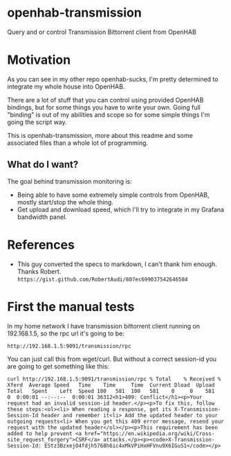 # openhab-transmission
Query and or control Transmission Bittorrent client from OpenHAB

# Motivation

As you can see in my other repo openhab-sucks, I'm pretty determined to integrate my whole house into OpenHAB.

There are a lot of stuff that you can control using provided OpenHAB bindings, but for some things you have to write your own. Going full "binding" is out of my abilities and scope so for some simple things I'm going the script way.

This is openhab-transmission, more about this readme and some associated files than a whole lot of programming.

## What do I want?

The goal behind transmission monitoring is:

* Being able to have some extremely simple controls from OpenHAB, mostly start/stop the whole thing. 
* Get upload and download speed, which I'll try to integrate in my Grafana bandwidth panel.

# References

* This guy converted the specs to markdown, I can't thank him enough. Thanks Robert.
`https://gist.github.com/RobertAudi/807ec699037542646584`


# First the manual tests

In my home network I have transmission bittorrent client running on 192.168.1.5, so the rpc url it's going to be:

`http://192.168.1.5:9091/transmission/rpc`

You can just call this from wget/curl. But without a correct session-id you are going to get something like this:

`
 curl http://192.168.1.5:9091/transmission/rpc
  % Total    % Received % Xferd  Average Speed   Time    Time     Time  Current
                                 Dload  Upload   Total   Spent    Left  Speed
100   581  100   581    0     0    581      0  0:00:01 --:--:--  0:00:01 36312<h1>409: Conflict</h1><p>Your request had an invalid session-id header.</p><p>To fix this, follow these steps:<ol><li> When reading a response, get its X-Transmission-Session-Id header and remember it<li> Add the updated header to your outgoing requests<li> When you get this 409 error message, resend your request with the updated header</ol></p><p>This requirement has been added to help prevent <a href="https://en.wikipedia.org/wiki/Cross-site_request_forgery">CSRF</a> attacks.</p><p><code>X-Transmission-Session-Id: EStz3BzxejO4fdjh5768h6ic4xMkVPiHxHFVnu9X6IGuS1</code></p>
`



